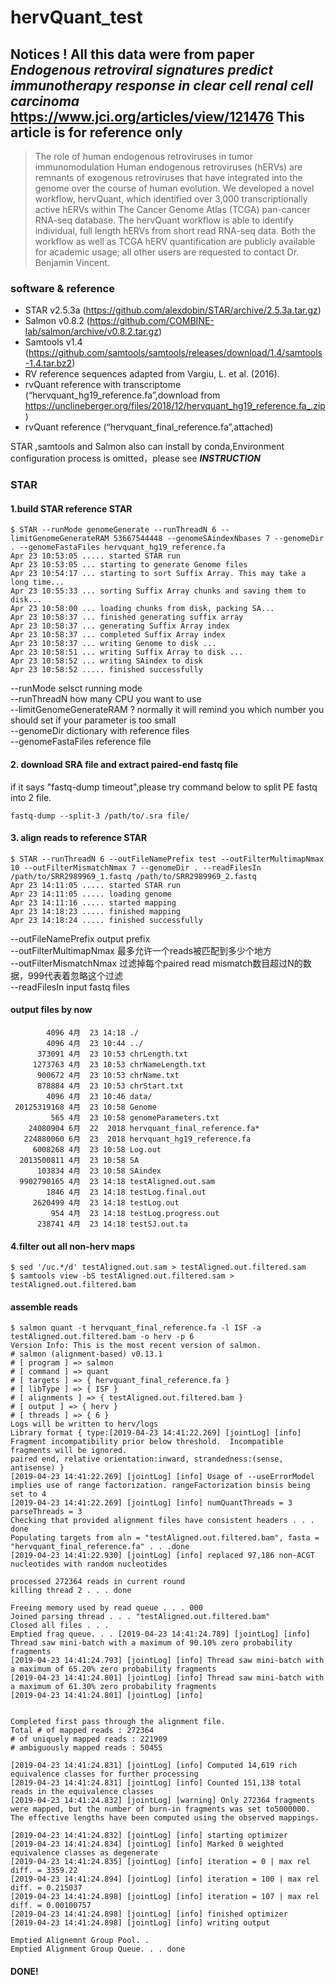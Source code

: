 # hervQuant_test

## Notices ! All this data were from paper ***Endogenous retroviral signatures predict immunotherapy response in clear cell renal cell carcinoma*** https://www.jci.org/articles/view/121476 This article is for reference only ##



>The role of human endogenous retroviruses in tumor immunomodulation
Human endogenous retroviruses (hERVs) are remnants of exogenous retroviruses that have integrated into the genome over the course of human evolution. We developed a novel workflow, hervQuant, which identified over 3,000 transcriptionally active hERVs within The Cancer Genome Atlas (TCGA) pan-cancer RNA-seq database. The hervQuant workflow is able to identify individual, full length hERVs from short read RNA-seq data. Both the workflow as well as TCGA hERV quantification are publicly available for academic usage; all other users are requested to contact Dr. Benjamin Vincent.



### software & reference ###
- STAR v2.5.3a (https://github.com/alexdobin/STAR/archive/2.5.3a.tar.gz) 
- Salmon v0.8.2 (https://github.com/COMBINE-lab/salmon/archive/v0.8.2.tar.gz) 
- Samtools v1.4 (https://github.com/samtools/samtools/releases/download/1.4/samtools-1.4.tar.bz2) 
- RV reference sequences adapted from Vargiu, L. et al. (2016). 
- rvQuant reference with transcriptome (“hervquant_hg19_reference.fa”,download from https://unclineberger.org/files/2018/12/hervquant_hg19_reference.fa_.zip) 
- rvQuant reference (“hervquant_final_reference.fa”,attached)

STAR ,samtools and Salmon also can install by conda,Environment configuration process is omitted，please see ***INSTRUCTION***

### STAR ###

#### 1.build STAR reference STAR ####
```
$ STAR --runMode genomeGenerate --runThreadN 6 --limitGenomeGenerateRAM 53667544448 --genomeSAindexNbases 7 --genomeDir . --genomeFastaFiles hervquant_hg19_reference.fa
Apr 23 10:53:05 ..... started STAR run
Apr 23 10:53:05 ... starting to generate Genome files
Apr 23 10:54:17 ... starting to sort Suffix Array. This may take a long time...
Apr 23 10:55:33 ... sorting Suffix Array chunks and saving them to disk...
Apr 23 10:58:00 ... loading chunks from disk, packing SA...
Apr 23 10:58:37 ... finished generating suffix array
Apr 23 10:58:37 ... generating Suffix Array index
Apr 23 10:58:37 ... completed Suffix Array index
Apr 23 10:58:37 ... writing Genome to disk ...
Apr 23 10:58:51 ... writing Suffix Array to disk ...
Apr 23 10:58:52 ... writing SAindex to disk
Apr 23 10:58:52 ..... finished successfully
```
 --runMode selsct running mode  
 --runThreadN how many CPU you want to use  
 --limitGenomeGenerateRAM ? normally it will remind you which number you should set if your parameter is too small  
 --genomeDir  dictionary with reference files  
 --genomeFastaFiles reference file  
   
   
#### 2. download SRA file and extract paired-end fastq file ####  
if it says "fastq-dump timeout",please try command below to split PE fastq into 2 file.
```
fastq-dump --split-3 /path/to/.sra file/
```

#### 3. align reads to reference STAR ####
```
$ STAR --runThreadN 6 --outFileNamePrefix test --outFilterMultimapNmax 10 --outFilterMismatchNmax 7 --genomeDir . --readFilesIn /path/to/SRR2989969_1.fastq /path/to/SRR2989969_2.fastq
Apr 23 14:11:05 ..... started STAR run
Apr 23 14:11:05 ..... loading genome
Apr 23 14:11:16 ..... started mapping
Apr 23 14:18:23 ..... finished mapping
Apr 23 14:18:24 ..... finished successfully
```
  --outFileNamePrefix    output prefix  
  --outFilterMultimapNmax    最多允许一个reads被匹配到多少个地方  
  --outFilterMismatchNmax    过滤掉每个paired read mismatch数目超过N的数据，999代表着忽略这个过滤  
  --readFilesIn    input fastq files  



#### output files by now ####
```
        4096 4月  23 14:18 ./
        4096 4月  23 10:44 ../
      373091 4月  23 10:53 chrLength.txt
     1273763 4月  23 10:53 chrNameLength.txt
      900672 4月  23 10:53 chrName.txt
      878884 4月  23 10:53 chrStart.txt
        4096 4月  23 10:46 data/
 20125319168 4月  23 10:58 Genome
         565 4月  23 10:58 genomeParameters.txt
    24080904 6月  22  2018 hervquant_final_reference.fa*
   224880060 6月  23  2018 hervquant_hg19_reference.fa
     6008268 4月  23 10:58 Log.out
  2013500811 4月  23 10:58 SA
      103834 4月  23 10:58 SAindex
  9902790165 4月  23 14:18 testAligned.out.sam
        1846 4月  23 14:18 testLog.final.out
     2620499 4月  23 14:18 testLog.out
         954 4月  23 14:18 testLog.progress.out
      238741 4月  23 14:18 testSJ.out.ta  
```
   
#### 4.filter out all non-herv maps ####
```
$ sed '/uc.*/d' testAligned.out.sam > testAligned.out.filtered.sam
$ samtools view -bS testAligned.out.filtered.sam > testAligned.out.filtered.bam
```

#### assemble reads ####
```
$ salmon quant -t hervquant_final_reference.fa -l ISF -a testAligned.out.filtered.bam -o herv -p 6
Version Info: This is the most recent version of salmon.
# salmon (alignment-based) v0.13.1
# [ program ] => salmon
# [ command ] => quant
# [ targets ] => { hervquant_final_reference.fa }
# [ libType ] => { ISF }
# [ alignments ] => { testAligned.out.filtered.bam }
# [ output ] => { herv }
# [ threads ] => { 6 }
Logs will be written to herv/logs
Library format { type:[2019-04-23 14:41:22.269] [jointLog] [info] Fragment incompatibility prior below threshold.  Incompatible fragments will be ignored.
paired end, relative orientation:inward, strandedness:(sense, antisense) }
[2019-04-23 14:41:22.269] [jointLog] [info] Usage of --useErrorModel implies use of range factorization. rangeFactorization binsis being set to 4
[2019-04-23 14:41:22.269] [jointLog] [info] numQuantThreads = 3
parseThreads = 3
Checking that provided alignment files have consistent headers . . . done
Populating targets from aln = "testAligned.out.filtered.bam", fasta = "hervquant_final_reference.fa" . . .done
[2019-04-23 14:41:22.930] [jointLog] [info] replaced 97,186 non-ACGT nucleotides with random nucleotides

processed 272364 reads in current round
killing thread 2 . . . done

Freeing memory used by read queue . . . 000
Joined parsing thread . . . "testAligned.out.filtered.bam"
Closed all files . . .
Emptied frag queue. . . [2019-04-23 14:41:24.789] [jointLog] [info] Thread saw mini-batch with a maximum of 90.10% zero probability fragments
[2019-04-23 14:41:24.793] [jointLog] [info] Thread saw mini-batch with a maximum of 65.20% zero probability fragments
[2019-04-23 14:41:24.801] [jointLog] [info] Thread saw mini-batch with a maximum of 61.30% zero probability fragments
[2019-04-23 14:41:24.801] [jointLog] [info]


Completed first pass through the alignment file.
Total # of mapped reads : 272364
# of uniquely mapped reads : 221909
# ambiguously mapped reads : 50455

[2019-04-23 14:41:24.831] [jointLog] [info] Computed 14,619 rich equivalence classes for further processing
[2019-04-23 14:41:24.831] [jointLog] [info] Counted 151,138 total reads in the equivalence classes
[2019-04-23 14:41:24.832] [jointLog] [warning] Only 272364 fragments were mapped, but the number of burn-in fragments was set to5000000.
The effective lengths have been computed using the observed mappings.

[2019-04-23 14:41:24.832] [jointLog] [info] starting optimizer
[2019-04-23 14:41:24.834] [jointLog] [info] Marked 0 weighted equivalence classes as degenerate
[2019-04-23 14:41:24.835] [jointLog] [info] iteration = 0 | max rel diff. = 3359.22
[2019-04-23 14:41:24.894] [jointLog] [info] iteration = 100 | max rel diff. = 0.215037
[2019-04-23 14:41:24.898] [jointLog] [info] iteration = 107 | max rel diff. = 0.00100757
[2019-04-23 14:41:24.898] [jointLog] [info] finished optimizer
[2019-04-23 14:41:24.898] [jointLog] [info] writing output

Emptied Alignemnt Group Pool. .
Emptied Alignment Group Queue. . . done  
```

#### DONE! ####


